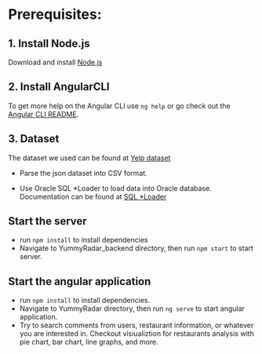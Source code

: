 # Prerequisites: #
## 1. Install Node.js
Download and install [Node.js](https://nodejs.org/en/download/)
## 2. Install AngularCLI
To get more help on the Angular CLI use `ng help` or go check out the [Angular CLI README](https://github.com/angular/angular-cli/blob/master/README.md).
## 3. Dataset
The dataset we used can be found at [Yelp dataset](https://www.yelp.com/dataset/documentation/json)

- Parse the json dataset into CSV format.

- Use Oracle SQL *Loader to load data into Oracle database. Documentation can be found at [SQL *Loader](https://docs.oracle.com/cd/B19306_01/server.102/b14215/ldr_concepts.htm)

## Start the server ##
- run `npm install` to install dependencies
- Navigate to YummyRadar_backend directory, then run `npm start` to start server.
## Start the angular application ##
- run `npm install` to install dependencies.
- Navigate to YummyRadar directory, then run `ng serve` to start angular application. 
- Try to search comments from users, restaurant information, or whatever you are interested in. Checkout visiualiztion for restaurants analysis with pie chart, bar chart, line graphs, and more. 
